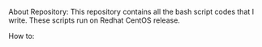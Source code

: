 About Repository:
This repository contains all the bash script codes that I write.
These scripts run on Redhat CentOS release.

How to:



